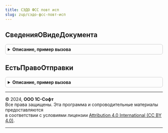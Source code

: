 ```yaml
---
title: СЭДО ФСС повт исп
slug: zup/сэдо-фсс-повт-исп
---
```



## СведенияОВидеДокумента
<details style="margin: 1em 0; padding: 0.5em; border: 1px solid #ccc; border-radius: 6px;">

<summary style="font-weight: bold; cursor: pointer;">Описание, пример вызова</summary>

```bsl

// Возвращает сведения о виде документа: КодМВД, ЭтоПаспортРФ, Представление.
//
// Параметры:
//   ВидДокумента - СправочникСсылка.ВидыДокументовФизическихЛиц
//
// Возвращаемое значение:
//   Структура - См. возвращаемое значение функции СЭДОФСС.СведенияОВидеДокумента().
//
Функция СведенияОВидеДокумента(ВидДокумента) Экспорт
```

Пример вызова
```bsl
Результат = СЭДОФССПовтИсп.СведенияОВидеДокумента(ВидДокумента) 
```
</details>

## ЕстьПравоОтправки
<details style="margin: 1em 0; padding: 0.5em; border: 1px solid #ccc; border-radius: 6px;">

<summary style="font-weight: bold; cursor: pointer;">Описание, пример вызова</summary>

```bsl

Функция ЕстьПравоОтправки() Экспорт
```

Пример вызова
```bsl
Результат = СЭДОФССПовтИсп.ЕстьПравоОтправки() 
```
</details>

---

© 2024, **ООО 1С-Софт**  
Все права защищены. Эта программа и сопроводительные материалы предоставляются  
в соответствии с условиями лицензии [Attribution 4.0 International (CC BY 4.0)](https://creativecommons.org/licenses/by/4.0/legalcode).

---
